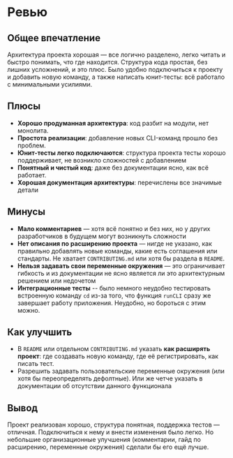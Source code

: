 # Pевью

## Общее впечатление

Архитектура проекта хорошая — все логично разделено, легко читать и быстро понимать, что где находится.
Структура кода простая, без лишних усложнений, и это плюс. Было удобно подключиться к проекту и добавить новую команду,
а также написать юнит-тесты: всё работало с минимальными усилиями.

## Плюсы

- **Хорошо продуманная архитектура**: код разбит на модули, нет монолита.
- **Простота реализации**: добавление новых CLI-команд прошло без проблем.
- **Юнит-тесты легко подключаются**: структура проекта тесты хорошо поддерживает, не возникло сложностей с добавлением
- **Понятный и чистый код**: даже без документации ясно, как всё работает.
- **Хорошая документация архитектуры**: перечислены все значимые детали

## Минусы

- **Мало комментариев** — хотя всё понятно и без них, но у других разработчиков в будущем могут возникнуть сложности
- **Нет описания по расширению проекта** — нигде не указано, как правильно добавлять новые команды, какие есть соглашения или стандарты. Не хватает `CONTRIBUTING.md` или хотя бы раздела в `README`.
- **Нельзя задавать свои переменные окружения** — это ограничивает гибкость и из документации не ясно является ли это архитектурным решением или недочетом
- **Интеграционные тесты** -- было немного неудобно тестировать встроенную команду ```cd``` из-за того, что функция ```runCLI``` сразу же завершает работу приложения. Неудобно, но бороться с этим можно.

## Как улучшить

- В `README` или отдельном `CONTRIBUTING.md` указать **как расширять проект**: где создавать новую команду, где её регистрировать, как писать тест.
- Разрешить задавать пользовательские переменные окружения (или хотя бы переопределять дефолтные). Или же четче указать в документации об отсутствии данного функционала

## Вывод
Проект реализован хорошо, структура понятная, поддержка тестов — отличная. Подключиться к нему и внести изменения было легко. Но небольшие организационные улучшения (комментарии, гайд по расширению, переменные окружения) сделали бы его ещё лучше.
